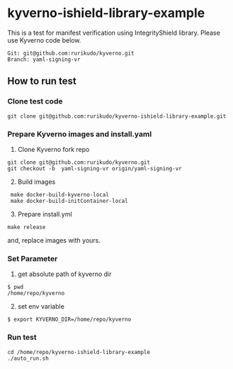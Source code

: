 # kyverno-ishield-library-example

This is a test for manifest verification using IntegrityShield library.
Please use Kyverno code below.
```
Git: git@github.com:rurikudo/kyverno.git
Branch: yaml-signing-vr
```

## How to run test
### Clone test code
```
git clone git@github.com:rurikudo/kyverno-ishield-library-example.git
```
### Prepare Kyverno images and install.yaml
1. Clone Kyverno fork repo
```
git clone git@github.com:rurikudo/kyverno.git
git checkout -b  yaml-signing-vr origin/yaml-signing-vr
```

2. Build images
```
 make docker-build-kyverno-local
 make docker-build-initContainer-local
```
3. Prepare install.yml
```
make release
```
and, replace images with yours.

### Set Parameter
1. get absolute path of kyverno dir
```
$ pwd                                       
/home/repo/kyverno
```
2. set env variable
```
$ export KYVERNO_DIR=/home/repo/kyverno
```
### Run test
```
cd /home/repo/kyverno-ishield-library-example 
./auto_run.sh
```